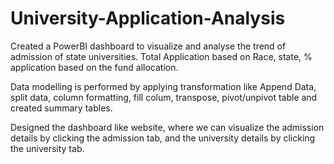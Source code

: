 # University-Application-Analysis
Created a PowerBI dashboard to visualize and analyse the trend of admission of state universities. Total Application based on Race, state, % application based on the fund allocation.

Data modelling is performed by applying transformation like Append Data, split data, column formatting, fill colum, transpose, pivot/unpivot table and created summary tables.

Designed the dashboard like website, where we can visualize the admission details by clicking the admission tab, and the university details by clicking the university tab.
